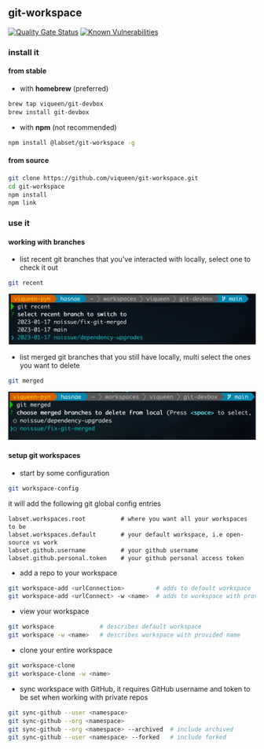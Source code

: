 ## git-workspace

[![Quality Gate Status](https://sonarcloud.io/api/project_badges/measure?project=viqueen_git-devbox&metric=alert_status)](https://sonarcloud.io/summary/new_code?id=viqueen_git-devbox)
[![Known Vulnerabilities](https://snyk.io/test/github/viqueen/git-devbox/badge.svg?targetFile=package.json)](https://snyk.io/test/github/viqueen/git-devbox?targetFile=package.json)

### install it

#### from stable

- with **homebrew** (preferred)

```bash
brew tap viqueen/git-devbox
brew install git-devbox
```

- with **npm** (not recommended)

```bash
npm install @labset/git-workspace -g
```

#### from source

```bash
git clone https://github.com/viqueen/git-workspace.git
cd git-workspace
npm install
npm link
```

### use it

#### working with branches

- list recent git branches that you've interacted with locally, select one to check it out

```bash
git recent
```

![git recent example](./docs/images/git-recent.png)

- list merged git branches that you still have locally, multi select the ones you want to delete

```bash
git merged
```

![git merged example](./docs/images/git-merged.png)

#### setup git workspaces

- start by some configuration

```bash
git workspace-config
```

it will add the following git global config entries

```text
labset.workspaces.root          # where you want all your workspaces to be
labset.workspaces.default       # your default workspace, i.e open-source vs work
labset.github.username          # your github username
labset.github.personal.token    # your github personal access token
```

- add a repo to your workspace

```bash
git workspace-add <urlConnection>         # adds to default workspace
git workspace-add <urlConnect> -w <name>  # adds to workspace with provided name
```

- view your workspace

```bash
git workspace             # describes default workspace
git workspace -w <name>   # describes workspace with provided name
```

- clone your entire workspace

```bash
git workspace-clone
git workspace-clone -w <name>
```

- sync workspace with GitHub, it requires GitHub username and token to be set when working with private repos

```bash
git sync-github --user <namespace>
git sync-github --org <namespace>
git sync-github --org <namespace> --archived  # include archived
git sync-github --user <namespace> --forked   # include forked
```
